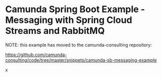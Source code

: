 # Camunda Spring Boot Example - Messaging with Spring Cloud Streams and RabbitMQ

NOTE:  this example has moved to the camunda-consulting repository:

https://github.com/camunda-consulting/code/tree/master/snippets/camunda-sb-messaging-example

x
